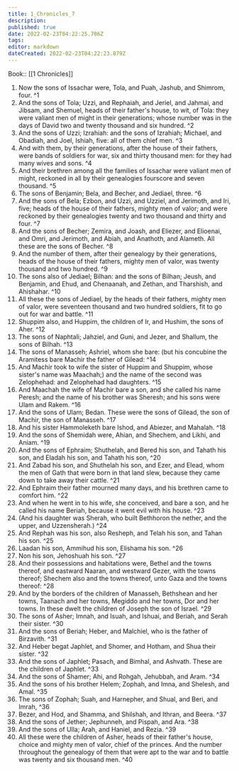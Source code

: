 ```yaml
---
title: 1_Chronicles_7
description: 
published: true
date: 2022-02-23T04:22:25.706Z
tags: 
editor: markdown
dateCreated: 2022-02-23T04:22:23.879Z
---
```


 Book:: [[1 Chronicles]]
 1. Now the sons of Issachar were, Tola, and Puah, Jashub, and Shimrom, four. ^1
 2. And the sons of Tola; Uzzi, and Rephaiah, and Jeriel, and Jahmai, and Jibsam, and Shemuel, heads of their father's house, to wit, of Tola: they were valiant men of might in their generations; whose number was in the days of David two and twenty thousand and six hundred. ^2
 3. And the sons of Uzzi; Izrahiah: and the sons of Izrahiah; Michael, and Obadiah, and Joel, Ishiah, five: all of them chief men. ^3
 4. And with them, by their generations, after the house of their fathers, were bands of soldiers for war, six and thirty thousand men: for they had many wives and sons. ^4
 5. And their brethren among all the families of Issachar were valiant men of might, reckoned in all by their genealogies fourscore and seven thousand. ^5
 6. The sons of Benjamin; Bela, and Becher, and Jediael, three. ^6
 7. And the sons of Bela; Ezbon, and Uzzi, and Uzziel, and Jerimoth, and Iri, five; heads of the house of their fathers, mighty men of valor; and were reckoned by their genealogies twenty and two thousand and thirty and four. ^7
 8. And the sons of Becher; Zemira, and Joash, and Eliezer, and Elioenai, and Omri, and Jerimoth, and Abiah, and Anathoth, and Alameth. All these are the sons of Becher. ^8
 9. And the number of them, after their genealogy by their generations, heads of the house of their fathers, mighty men of valor, was twenty thousand and two hundred. ^9
 10. The sons also of Jediael; Bilhan: and the sons of Bilhan; Jeush, and Benjamin, and Ehud, and Chenaanah, and Zethan, and Tharshish, and Ahishahar. ^10
 11. All these the sons of Jediael, by the heads of their fathers, mighty men of valor, were seventeen thousand and two hundred soldiers, fit to go out for war and battle. ^11
 12. Shuppim also, and Huppim, the children of Ir, and Hushim, the sons of Aher. ^12
 13. The sons of Naphtali; Jahziel, and Guni, and Jezer, and Shallum, the sons of Bilhah. ^13
 14. The sons of Manasseh; Ashriel, whom she bare: (but his concubine the Aramitess bare Machir the father of Gilead: ^14
 15. And Machir took to wife the sister of Huppim and Shuppim, whose sister's name was Maachah;) and the name of the second was Zelophehad: and Zelophehad had daughters. ^15
 16. And Maachah the wife of Machir bare a son, and she called his name Peresh; and the name of his brother was Sheresh; and his sons were Ulam and Rakem. ^16
 17. And the sons of Ulam; Bedan. These were the sons of Gilead, the son of Machir, the son of Manasseh. ^17
 18. And his sister Hammoleketh bare Ishod, and Abiezer, and Mahalah. ^18
 19. And the sons of Shemidah were, Ahian, and Shechem, and Likhi, and Aniam. ^19
 20. And the sons of Ephraim; Shuthelah, and Bered his son, and Tahath his son, and Eladah his son, and Tahath his son, ^20
 21. And Zabad his son, and Shuthelah his son, and Ezer, and Elead, whom the men of Gath that were born in that land slew, because they came down to take away their cattle. ^21
 22. And Ephraim their father mourned many days, and his brethren came to comfort him. ^22
 23. And when he went in to his wife, she conceived, and bare a son, and he called his name Beriah, because it went evil with his house. ^23
 24. (And his daughter was Sherah, who built Bethhoron the nether, and the upper, and Uzzensherah.) ^24
 25. And Rephah was his son, also Resheph, and Telah his son, and Tahan his son. ^25
 26. Laadan his son, Ammihud his son, Elishama his son. ^26
 27. Non his son, Jehoshuah his son. ^27
 28. And their possessions and habitations were, Bethel and the towns thereof, and eastward Naaran, and westward Gezer, with the towns thereof; Shechem also and the towns thereof, unto Gaza and the towns thereof: ^28
 29. And by the borders of the children of Manasseh, Bethshean and her towns, Taanach and her towns, Megiddo and her towns, Dor and her towns. In these dwelt the children of Joseph the son of Israel. ^29
 30. The sons of Asher; Imnah, and Isuah, and Ishuai, and Beriah, and Serah their sister. ^30
 31. And the sons of Beriah; Heber, and Malchiel, who is the father of Birzavith. ^31
 32. And Heber begat Japhlet, and Shomer, and Hotham, and Shua their sister. ^32
 33. And the sons of Japhlet; Pasach, and Bimhal, and Ashvath. These are the children of Japhlet. ^33
 34. And the sons of Shamer; Ahi, and Rohgah, Jehubbah, and Aram. ^34
 35. And the sons of his brother Helem; Zophah, and Imna, and Shelesh, and Amal. ^35
 36. The sons of Zophah; Suah, and Harnepher, and Shual, and Beri, and Imrah, ^36
 37. Bezer, and Hod, and Shamma, and Shilshah, and Ithran, and Beera. ^37
 38. And the sons of Jether; Jephunneh, and Pispah, and Ara. ^38
 39. And the sons of Ulla; Arah, and Haniel, and Rezia. ^39
 40. All these were the children of Asher, heads of their father's house, choice and mighty men of valor, chief of the princes. And the number throughout the genealogy of them that were apt to the war and to battle was twenty and six thousand men. ^40

